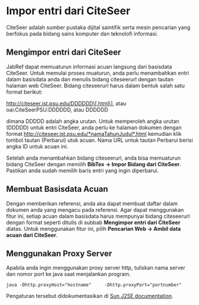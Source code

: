 Impor entri dari CiteSeer
=========================

CiteSeer adalah sumber pustaka dijital saintifik serta mesin pencarian yang berfokus pada bidang sains komputer dan teknolofi informasi.

Mengimpor entri dari CiteSeer
-----------------------------

JabRef dapat memuaturun informasi acuan langsung dari basisdata CiteSeer. Untuk memulai proses muaturun, anda perlu menambahkan entri dalam basisdata anda dan menulis bidang citeseerurl dengan tautan halaman web CiteSeer. Bidang citeseerurl harus dalam bentuk salah satu format berikut:

http://citeseer.ist.psu.edu/DDDDDD\[.html\], atau
oai:CiteSeerPSU:DDDDDD, atau
DDDDDD

dimana DDDDD adalah angka urutan. Untuk memperoleh angka urutan (DDDDD) untuk entri CiteSeer, anda perlu ke halaman dokumen dengan format http://citeseer.ist.psu.edu/*namaTahunJudul*.html kemudian klik tombol tautan (Perbarui) utuk acuan. Nama URL untuk tautan Perbarui berisi angka ID untuk acuan ini.

Setelah anda menambahkan bidang citeseerurl, anda bisa memuaturun bidang CiteSeer dengan memilih **BibTex -&gt; Impor Bidang dari CiteSeer**. Pastikan anda sudah memilih baris entri yang ingin diperbarui.

Membuat Basisdata Acuan
-----------------------

Dengan memberikan referensi, anda aka dapat membuat daftar dalam dokumen anda yang mengacu pada referensi. Agar dapat menggunakan fitur ini, setiap acuan dalam basisdata harus mempunyai bidang citeseerurl dengan format seperti ditulis di subbab **Mengimpor entri dari CiteSeer** diatas. Untuk menggunakan fitur ini, pilih **Pencarian Web -&gt; Ambil data acuan dari CiteSeer**.

Menggunakan Proxy Server
------------------------

Apabila anda ingin menggunakan proxy server http, tuliskan nama server dan nomor port ke java saat menjalankan program.

`java -Dhttp.proxyHost="hostname"     -Dhttp.proxyPort="portnumber"`

Pengaturan tersebut didokumentasikan di [Sun J2SE documentation](http://java.sun.com/j2se/1.4.2/docs/guide/net/properties.html).
